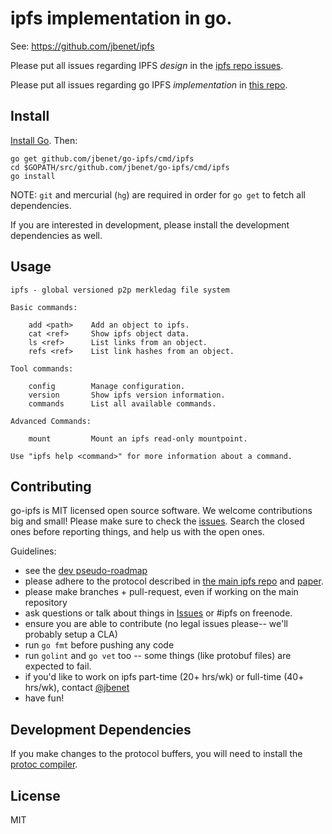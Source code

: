 # ipfs implementation in go.

See: https://github.com/jbenet/ipfs

Please put all issues regarding IPFS _design_ in the
[ipfs repo issues](https://github.com/jbenet/ipfs/issues).

Please put all issues regarding go IPFS _implementation_ in [this repo](https://github.com/jbenet/go-ipfs/issues).

## Install

[Install Go](http://golang.org/doc/install). Then:

```
go get github.com/jbenet/go-ipfs/cmd/ipfs
cd $GOPATH/src/github.com/jbenet/go-ipfs/cmd/ipfs
go install
```

NOTE: `git` and mercurial (`hg`) are required in order for `go get` to fetch all dependencies.

If you are interested in development, please install the development dependencies as well.

## Usage

```
ipfs - global versioned p2p merkledag file system

Basic commands:

    add <path>    Add an object to ipfs.
    cat <ref>     Show ipfs object data.
    ls <ref>      List links from an object.
    refs <ref>    List link hashes from an object.

Tool commands:

    config        Manage configuration.
    version       Show ipfs version information.
    commands      List all available commands.

Advanced Commands:

    mount         Mount an ipfs read-only mountpoint.

Use "ipfs help <command>" for more information about a command.
```

## Contributing

go-ipfs is MIT licensed open source software. We welcome contributions big and small! Please make sure to check the [issues](https://github.com/jbenet/go-ipfs/issues). Search the closed ones before reporting things, and help us with the open ones.

Guidelines:

- see the [dev pseudo-roadmap](dev.md)
- please adhere to the protocol described in [the main ipfs repo](https://github.com/jbenet/ipfs) and [paper](http://static.benet.ai/t/ipfs.pdf).
- please make branches + pull-request, even if working on the main repository
- ask questions or talk about things in [Issues](https://github.com/jbenet/go-ipfs/issues) or #ipfs on freenode.
- ensure you are able to contribute (no legal issues please-- we'll probably setup a CLA)
- run `go fmt` before pushing any code
- run `golint` and `go vet` too -- some things (like protobuf files) are expected to fail.
- if you'd like to work on ipfs part-time (20+ hrs/wk) or full-time (40+ hrs/wk), contact [@jbenet](https://github.com/jbenet)
- have fun!

## Development Dependencies

If you make changes to the protocol buffers, you will need to install the [protoc compiler](https://code.google.com/p/protobuf/downloads/list).

## License

MIT
